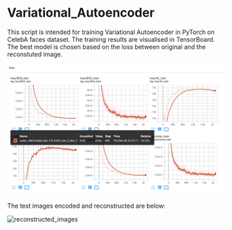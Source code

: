 # Variational_Autoencoder

This script is intended for training Variational Autoencoder in PyTorch on CelebA faces dataset.
The training results are visualised in TensorBoard. The best model is chosen based on the loss between original and the reconstuted image. 

![training logs](/results/training_visualised.PNG)

The test images encoded and reconstructed are below:

![reconstructed_images](/results/test_images_examples.png)
